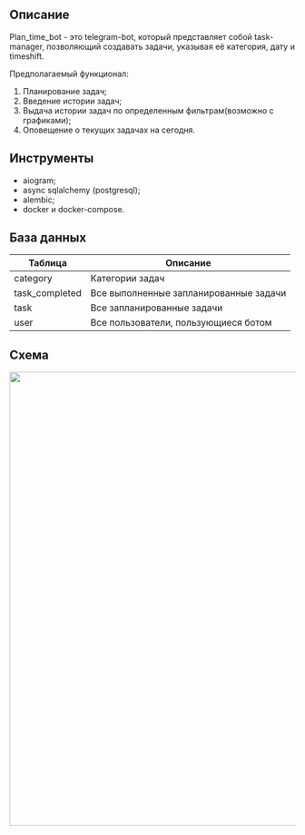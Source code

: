 ## Описание

Plan_time_bot - это telegram-bot, который представляет собой task-manager, позволяющий
создавать задачи, указывая её категория, дату и timeshift.

Предполагаемый функционал:
1. Планирование задач;
2. Введение истории задач;
3. Выдача истории задач по определенным фильтрам(возможно с графиками);
4. Оповещение о текущих задачах на сегодня.

## Инструменты

- aiogram;
- async sqlalchemy (postgresql);
- alembic;
- docker и docker-compose.

## База данных

| Таблица      | Описание                                                                                                                                                      |
|--------------|---------------------------------------------------------------------------------------------------------------------------------------------------------------|
| category     | Категории задач                                                                                                                                               |
| task_сompleted | Все выполненные запланированные задачи                                                                                                                        |
| task         | Все запланированные задачи                                                                                                                                    |
| user         | Все пользователи, пользующиеся ботом                                                                                                                          |


## Схема

<p align="center"><img width="800" src="data/Scheme_v1"></p>
